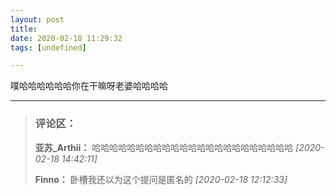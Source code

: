 ```yaml
---
layout: post
title: 
date: 2020-02-18 11:29:32
tags: [undefined]

---
```

噗哈哈哈哈哈哈你在干嘛呀老婆哈哈哈哈

---
> ### 评论区：
>**亚苏_Arthii：** 哈哈哈哈哈哈哈哈哈哈哈哈哈哈哈哈哈哈哈哈哈哈哈  *[2020-02-18 14:42:11]*
>
>**Finno：** 卧槽我还以为这个提问是匿名的  *[2020-02-18 12:12:33]*
>
>